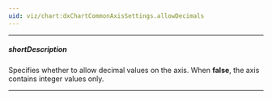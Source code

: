 ```yaml
---
uid: viz/chart:dxChartCommonAxisSettings.allowDecimals
---
```

---
##### shortDescription
Specifies whether to allow decimal values on the axis. When **false**, the axis contains integer values only.

---
